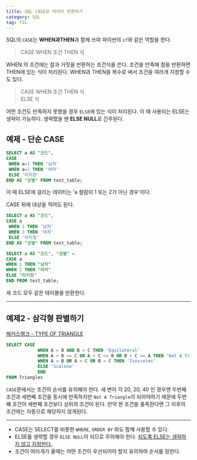 ```yaml
---
title: SQL CASE로 데이터 변환하기
category: SQL
tag: TIL
---
```

SQL의 `CASE`는 **WHEN과THEN**과 함께 쓰여 파이썬의 `if`와 같은 역할을 한다. 

> CASE WHEN 조건 THEN 식

WHEN 의 조건에는 참과 거짓을 반환하는 조건식을 쓴다. 조건을 만족해 참을 반환하면 THEN에 있는 식이 처리된다. WHEN과 THEN을 복수로 써서 조건을 여러개 지정할 수도 있다.<br>

> CASE WHEN 조건 THEN 식<br>
> ELSE 식

어떤 조건도 만족하지 못했을 경우 `ELSE`에 있는 식이 처리된다. 이 때 사용되는 ELSE는 생략이 가능하다. 생략했을 땐 **ELSE NULL**로 간주된다. 

## 예제 - 단순 CASE

```sql
SELECT a AS "코드",
CASE
 WHEN a=1 THEN '남자'
 WHEN a=2 THEN '여자'
 ELSE '미지정'
END AS "성별" FROM test_table;
```

이 때 ELSE에 걸리는 데이터는 'a 컬럼이 1 또는 2가 아닌 경우'이다. <br>

CASE 뒤에 대상을 적어도 된다.
```sql
SELECT a AS "코드",
CASE a
 WHEN 1 THEN '남자'
 WHEN 2 THEN '여자'
 ELSE '미지정'
END AS "성별" FROM test_table;
```

```sql
SELECT a AS "코드", "성별" = 
CASE a
WHEN 1 THEN "남자"
WHEN 2 THEN "여자"
ELSE "미지정"
END FROM test_table;
```

세 코드 모두 같은 테이블을 반환한다.

---

## 예제2 - 삼각형 판별하기

[해커스랭크 - TYPE OF TRIANGLE](https://www.hackerrank.com/challenges/what-type-of-triangle/problem?isFullScreen=true)

```sql
SELECT CASE
            WHEN A = B AND B = C THEN 'Equilateral'
            WHEN A + B <= C OR A + C <= B OR B + C <= A THEN 'Not A Triangle'
            WHEN A = B OR A = C OR B = C THEN 'Isosceles'
            ELSE 'Scalene'
            END
FROM Triangles
```

`CASE`문에서는 조건의 순서를 유의해야 한다. 세 변이 각 20, 20, 40 인 경우엔 두번째 조건과 세번째 조건을 동시에 만족하지만 `Not A Triangle`이 되어야하기 때문에 두번째 조건이 세번째 조건보다 상위의 조건이 된다. 만약 한 조건을 충족한다면 그 이후의 조건에는 자동으로 해당하지 않게된다.

---
- CASE는 SELECT를 비롯한 `WHERE`, `ORDER BY` 와도 함께 사용할 수 있다. 
- ELSE를 생략할 경우 `ELSE NULL`이 되므로 주의해야 한다. <u>되도록 ELSE는 생략하지 않고 지정한다.</u>
- 조건이 여러개가 올때는 어떤 조건이 우선되어야 할지 유의하여 순서를 정한다.